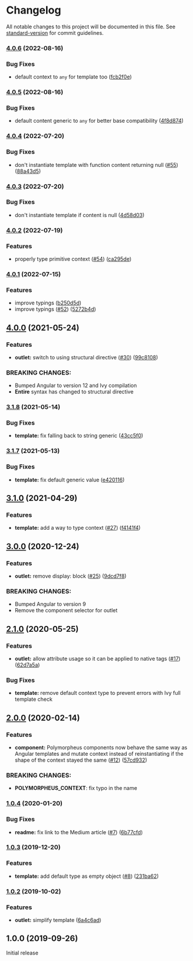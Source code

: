 # Changelog

All notable changes to this project will be documented in this file. See [standard-version](https://github.com/conventional-changelog/standard-version) for commit guidelines.

### [4.0.6](https://github.com/TinkoffCreditSystems/ng-polymorpheus/compare/v4.0.5...v4.0.6) (2022-08-16)

### Bug Fixes

-   default context to `any` for template too ([fcb2f0e](https://github.com/TinkoffCreditSystems/ng-polymorpheus/commit/fcb2f0e730bcb907d77d664c290aef2dfdf39ab3))

### [4.0.5](https://github.com/TinkoffCreditSystems/ng-polymorpheus/compare/v4.0.4...v4.0.5) (2022-08-16)

### Bug Fixes

-   default content generic to `any` for better base compatibility ([4f8d874](https://github.com/TinkoffCreditSystems/ng-polymorpheus/commit/4f8d8748cdb9bd23a8a0041996acb0f0d123a8ab))

### [4.0.4](https://github.com/TinkoffCreditSystems/ng-polymorpheus/compare/v4.0.3...v4.0.4) (2022-07-20)

### Bug Fixes

-   don't instantiate template with function content returning null ([#55](https://github.com/TinkoffCreditSystems/ng-polymorpheus/issues/55)) ([88a43d5](https://github.com/TinkoffCreditSystems/ng-polymorpheus/commit/88a43d5f1daa9a6090455d172249972b10a351b9))

### [4.0.3](https://github.com/TinkoffCreditSystems/ng-polymorpheus/compare/v4.0.2...v4.0.3) (2022-07-20)

### Bug Fixes

-   don't instantiate template if content is null ([4d58d03](https://github.com/TinkoffCreditSystems/ng-polymorpheus/commit/4d58d0338ffa769ceea5cdb967c0fcae3a0d6595))

### [4.0.2](https://github.com/TinkoffCreditSystems/ng-polymorpheus/compare/v4.0.1...v4.0.2) (2022-07-19)

### Features

-   properly type primitive context ([#54](https://github.com/TinkoffCreditSystems/ng-polymorpheus/issues/54)) ([ca295de](https://github.com/TinkoffCreditSystems/ng-polymorpheus/commit/ca295de2c99cb67272543d969b0f0c22ec524d07))

### [4.0.1](https://github.com/TinkoffCreditSystems/ng-polymorpheus/compare/v4.0.0...v4.0.1) (2022-07-15)

### Features

-   improve typings ([b250d5d](https://github.com/TinkoffCreditSystems/ng-polymorpheus/commit/b250d5d2a64ba2f0e21fc0625cd2e1e6ed860b38))
-   improve typings ([#52](https://github.com/TinkoffCreditSystems/ng-polymorpheus/issues/52)) ([5272b4d](https://github.com/TinkoffCreditSystems/ng-polymorpheus/commit/5272b4d65bd88650041d704bf3909ebe55899642))

## [4.0.0](https://github.com/TinkoffCreditSystems/ng-polymorpheus/compare/v3.1.8...v4.0.0) (2021-05-24)

### Features

-   **outlet:** switch to using structural directive ([#30](https://github.com/TinkoffCreditSystems/ng-polymorpheus/issues/30)) ([99c8108](https://github.com/TinkoffCreditSystems/ng-polymorpheus/commit/99c81087fffb7161f63271a207456c61607699f5))

### BREAKING CHANGES:

-   Bumped Angular to version 12 and Ivy compilation
-   **Entire** syntax has changed to structural directive

### [3.1.8](https://github.com/TinkoffCreditSystems/ng-polymorpheus/compare/v3.1.7...v3.1.8) (2021-05-14)

### Bug Fixes

-   **template:** fix falling back to string generic ([43cc5f0](https://github.com/TinkoffCreditSystems/ng-polymorpheus/commit/43cc5f0dec11c29505b8e6b3344dae6ae628c1f5))

### [3.1.7](https://github.com/TinkoffCreditSystems/ng-polymorpheus/compare/v3.1.6...v3.1.7) (2021-05-13)

### Bug Fixes

-   **template:** fix default generic value ([e420116](https://github.com/TinkoffCreditSystems/ng-polymorpheus/commit/e420116086e280bf42b5453b26cb5a8d92b89f17))

## [3.1.0](https://github.com/TinkoffCreditSystems/ng-polymorpheus/compare/3.0.0...v3.1.0) (2021-04-29)

### Features

-   **template:** add a way to type context ([#27](https://github.com/TinkoffCreditSystems/ng-polymorpheus/issues/27)) ([f4141f4](https://github.com/TinkoffCreditSystems/ng-polymorpheus/commit/f4141f4))

## [3.0.0](https://github.com/TinkoffCreditSystems/ng-polymorpheus/compare/v2.1.0...v3.0.0) (2020-12-24)

### Features

-   **outlet:** remove display: block ([#25](https://github.com/TinkoffCreditSystems/ng-polymorpheus/issues/25)) ([9dcd7f8](https://github.com/TinkoffCreditSystems/ng-polymorpheus/commit/9dcd7f8fa1bab685f4fb41b40de9d14c7d00edea))

### BREAKING CHANGES:

-   Bumped Angular to version 9
-   Remove the component selector for outlet

## [2.1.0](https://github.com/TinkoffCreditSystems/ng-polymorpheus/compare/v2.0.0...v2.1.0) (2020-05-25)

### Features

-   **outlet:** allow attribute usage so it can be applied to native tags ([#17](https://github.com/TinkoffCreditSystems/ng-polymorpheus/issues/17)) ([62d7a5a](https://github.com/TinkoffCreditSystems/ng-polymorpheus/commit/62d7a5a))

### Bug Fixes

-   **template:** remove default context type to prevent errors with Ivy full template check

## [2.0.0](https://github.com/TinkoffCreditSystems/ng-polymorpheus/compare/v1.0.2...v2.0.0) (2020-02-14)

### Features

-   **component:** Polymorpheus components now behave the same way as Angular templates and mutate context instead of reinstantiating if the shape of the context stayed the same ([#12](https://github.com/TinkoffCreditSystems/ng-polymorpheus/issues/12)) ([57cd932](https://github.com/TinkoffCreditSystems/ng-polymorpheus/commit/57cd932))

### BREAKING CHANGES:

-   **POLYMORPHEUS_CONTEXT**: fix typo in the name

### [1.0.4](https://github.com/TinkoffCreditSystems/ng-polymorpheus/compare/v1.0.2...v1.0.4) (2020-01-20)

### Bug Fixes

-   **readme:** fix link to the Medium article ([#7](https://github.com/TinkoffCreditSystems/ng-polymorpheus/issues/7)) ([6b77cfd](https://github.com/TinkoffCreditSystems/ng-polymorpheus/commit/6b77cfd))

### [1.0.3](https://github.com/TinkoffCreditSystems/ng-polymorpheus/compare/v1.0.2...v1.0.3) (2019-12-20)

### Features

-   **template:** add default type as empty object ([#8](https://github.com/TinkoffCreditSystems/ng-polymorpheus/issues/8)) ([231ba62](https://github.com/TinkoffCreditSystems/ng-polymorpheus/commit/231ba62))

### [1.0.2](https://github.com/TinkoffCreditSystems/ng-polymorpheus/compare/v1.0.1...v1.0.2) (2019-10-02)

### Features

-   **outlet:** simplify template ([6a4c6ad](https://github.com/TinkoffCreditSystems/ng-polymorpheus/commit/6a4c6ad))

## 1.0.0 (2019-09-26)

Initial release
